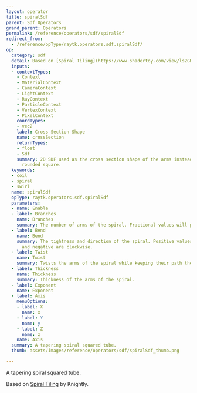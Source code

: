 ```yaml
---
layout: operator
title: spiralSdf
parent: Sdf Operators
grand_parent: Operators
permalink: /reference/operators/sdf/spiralSdf
redirect_from:
  - /reference/opType/raytk.operators.sdf.spiralSdf/
op:
  category: sdf
  detail: Based on [Spiral Tiling](https://www.shadertoy.com/view/ls2GRz) by Knightly.
  inputs:
  - contextTypes:
    - Context
    - MaterialContext
    - CameraContext
    - LightContext
    - RayContext
    - ParticleContext
    - VertexContext
    - PixelContext
    coordTypes:
    - vec2
    label: Cross Section Shape
    name: crossSection
    returnTypes:
    - float
    - Sdf
    summary: 2D SDF used as the cross section shape of the arms instead of the default
      rounded square.
  keywords:
  - coil
  - spiral
  - swirl
  name: spiralSdf
  opType: raytk.operators.sdf.spiralSdf
  parameters:
  - name: Enable
  - label: Branches
    name: Branches
    summary: The number of arms of the spiral. Fractional values will produce a discontinuity.
  - label: Bend
    name: Bend
    summary: The tightness and direction of the spiral. Positive values are counterclockwise
      and negative are clockwise.
  - label: Twist
    name: Twist
    summary: Twists the arms of the spiral while keeping their path the same.
  - label: Thickness
    name: Thickness
    summary: Thickness of the arms of the spiral.
  - label: Exponent
    name: Exponent
  - label: Axis
    menuOptions:
    - label: X
      name: x
    - label: Y
      name: y
    - label: Z
      name: z
    name: Axis
  summary: A tapering spiral squared tube.
  thumb: assets/images/reference/operators/sdf/spiralSdf_thumb.png

---
```



A tapering spiral squared tube.

Based on [Spiral Tiling](https://www.shadertoy.com/view/ls2GRz) by Knightly.